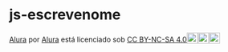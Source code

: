# js-escrevenome

<p xmlns:cc="http://creativecommons.org/ns#" xmlns:dct="http://purl.org/dc/terms/"><a property="dct:title" rel="cc:attributionURL" href="https://dev0nf0x.github.io/js-escrevenome/">Alura</a> por <a rel="cc:attributionURL dct:creator" property="cc:attributionName" href="https://github.com/DEV0NF0X/">Alura</a> está licenciado sob <a href="https://creativecommons.org/licenses/by-nc-sa/4.0/?ref=chooser-v1" target="_blank" rel="license noopener noreferrer" style="display:inline-block;" >CC BY-NC-SA 4.0<img style="altura:22px!importante; margem-esquerda: 3px; vertical-align:text-bottom;" src="https://mirrors.creativecommons.org/presskit/icons/cc.svg?ref=chooser-v1" alt=""><img style="height:22px!important; margem-esquerda: 3px; vertical-align:text-bottom;" src="https://mirrors.creativecommons.org/presskit/icons/by.svg?ref=chooser-v1" alt=""><img style="height:22px!important; margem-esquerda: 3px; vertical-align:text-bottom;" src="https://mirrors.creativecommons.org/presskit/icons/nc.svg?ref=chooser-v1" alt=""><img style="height:22px!important; margem-esquerda: 3px; vertical-align:text-bottom;" src="https://mirrors.creativecommons.org/presskit/icons/sa.svg?ref=chooser-v1" alt=""></a></p>
